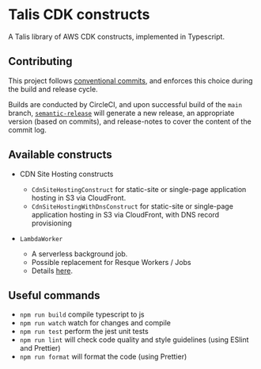 # Talis CDK constructs

A Talis library of AWS CDK constructs, implemented in Typescript.

## Contributing

This project follows [conventional commits](https://www.conventionalcommits.org/en/v1.0.0/), and enforces this choice during the build and release cycle.

Builds are conducted by CircleCI, and upon successful build of the `main` branch, [`semantic-release`](https://semantic-release.gitbook.io/semantic-release/) will generate a new release, an appropriate version (based on commits), and release-notes to cover the content of the commit log.

## Available constructs

- CDN Site Hosting constructs
  - `CdnSiteHostingConstruct` for static-site or single-page application hosting in S3 via CloudFront.
  - `CdnSiteHostingWithDnsConstruct` for static-site or single-page application hosting in S3 via CloudFront, with DNS record provisioning

- `LambdaWorker` 
  - A serverless background job.
  - Possible replacement for Resque Workers / Jobs
  - Details [here](/examples/simple-lambda-worker/README.md).

## Useful commands

- `npm run build` compile typescript to js
- `npm run watch` watch for changes and compile
- `npm run test` perform the jest unit tests
- `npm run lint` will check code quality and style guidelines (using ESlint and Prettier)
- `npm run format` will format the code (using Prettier)
